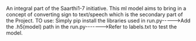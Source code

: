An integral part of the Saarthi1-7 initiative. 
This ml model aims to bring in a concept of converting sign to text/speech which is the secondary part of the Project.
TO use:
Simply pip install the libraries used in run.py----->Add the .h5(model) path in the run.py------->Refer to labels.txt to test the model.
